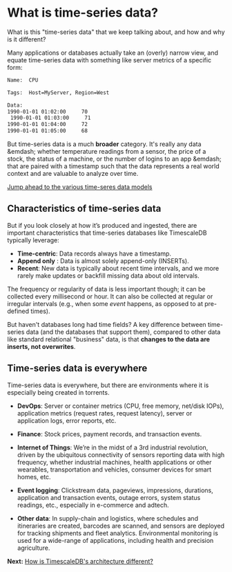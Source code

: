 # What is time-series data?

What is this "time-series data" that we keep talking about, and how and why is
it different?

Many applications or databases actually take an (overly) narrow view, and equate
time-series data with something like server metrics of a specific form:

```bash
Name:  CPU

Tags:  Host=MyServer, Region=West

Data:
1990-01-01 01:02:00     70
 1990-01-01 01:03:00     71
1990-01-01 01:04:00     72
1990-01-01 01:05:00     68
```

But time-series data is a much **broader** category.  It's
really any data &emdash; whether temperature readings from a sensor,
the price of a stock, the status of a machine, or the number of logins
to an app &emdash; that are paired with a timestamp such that the data
represents a real world context and are valuable to analyze over time.

[Jump ahead to the various time-seres data models](/introduction/data-model)

## Characteristics of time-series data

But if you look closely at how it’s produced and ingested, there are important
characteristics that time-series databases like TimescaleDB typically leverage:

- **Time-centric**: Data records always have a timestamp.
- **Append only** : Data is almost solely append-only (INSERTs).
- **Recent**: New data is typically about recent time intervals, and we
more rarely make updates or backfill missing data about old intervals.

The frequency or regularity of data is less important though; it can be
collected every millisecond or hour.  It can also be collected at regular or
irregular intervals (e.g., when some *event* happens, as opposed to at
pre-defined times).

But haven't databases long had time fields?  A key difference between
time-series data (and the databases that support them), compared to other
data like standard relational "business" data, is that **changes to the
data are inserts, not overwrites**.

## Time-series data is everywhere

Time-series data is everywhere, but there are environments where it is especially
being created in torrents.

- **DevOps**: Server or container metrics (CPU, free memory, net/disk IOPs),
application metrics (request rates, request latency), server or application logs,
error reports, etc.

- **Finance**: Stock prices, payment records, and transaction events.

- **Internet of Things**: We’re in the midst of a 3rd industrial revolution,
driven by the ubiquitous connectivity of sensors reporting data with high
frequency, whether industrial machines, health applications or other wearables,
transportation and vehicles, consumer devices for smart homes, etc.

- **Event logging**: Clickstream data, pageviews, impressions, durations, application
and transaction events, outage errors, system status readings, etc., especially
in e-commerce and adtech.

- **Other data**: In supply-chain and logistics, where schedules and
itineraries are created, barcodes are scanned, and sensors are deployed for
tracking shipments and fleet analytics.  Environmental monitoring is used for a
wide-range of applications, including health and precision agriculture.

**Next:**  [How is TimescaleDB's architecture different?](/introduction/architecture)
